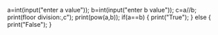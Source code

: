 a=int(input("enter a value"));
b=int(input("enter b value"));
c=a//b;
print(floor division:,c");
print(pow(a,b));
if(a==b)
{
print("True");
}
else
{
print("False");
}
